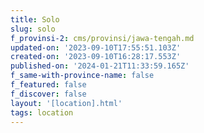 ```yaml
---
title: Solo
slug: solo
f_provinsi-2: cms/provinsi/jawa-tengah.md
updated-on: '2023-09-10T17:55:51.103Z'
created-on: '2023-09-10T16:28:17.553Z'
published-on: '2024-01-21T11:33:59.165Z'
f_same-with-province-name: false
f_featured: false
f_discover: false
layout: '[location].html'
tags: location
---
```



